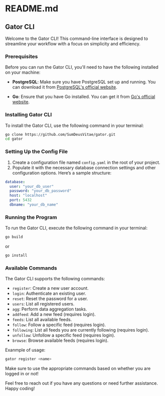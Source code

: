 # README.md

## Gator CLI

Welcome to the Gator CLI! This command-line interface is designed to streamline your workflow with a focus on simplicity and efficiency. 

### Prerequisites

Before you can run the Gator CLI, you'll need to have the following installed on your machine:

- **PostgreSQL**: Make sure you have PostgreSQL set up and running. You can download it from [PostgreSQL's official website](https://www.postgresql.org/download/).

- **Go**: Ensure that you have Go installed. You can get it from [Go's official website](https://golang.org/dl/).

### Installing Gator CLI

To install the Gator CLI, use the following command in your terminal:

```bash
go clone https://github.com/SumDeusVitae/gator.git
cd gator
```

### Setting Up the Config File

1. Create a configuration file named `config.yaml` in the root of your project.
2. Populate it with the necessary database connection settings and other configuration options. Here’s a sample structure:

```yaml
database:
  user: "your_db_user"
  password: "your_db_password"
  host: "localhost"
  port: 5432
  dbname: "your_db_name"
```

### Running the Program

To run the Gator CLI, execute the following command in your terminal:

```bash
go build
```
or 
```bash
go install
```

### Available Commands

The Gator CLI supports the following commands:

- `register`: Create a new user account.
- `login`: Authenticate an existing user.
- `reset`: Reset the password for a user.
- `users`: List all registered users.
- `agg`: Perform data aggregation tasks.
- `addfeed`: Add a new feed (requires login).
- `feeds`: List all available feeds.
- `follow`: Follow a specific feed (requires login).
- `following`: List all feeds you are currently following (requires login).
- `unfollow`: Unfollow a specific feed (requires login).
- `browse`: Browse available feeds (requires login).


Exanmple of usage:

```bash
gator register <name>
```
Make sure to use the appropriate commands based on whether you are logged in or not!

Feel free to reach out if you have any questions or need further assistance. Happy coding!
